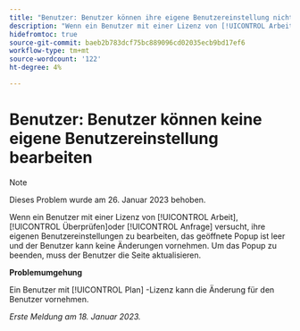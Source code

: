 ```yaml
---
title: "Benutzer: Benutzer können ihre eigene Benutzereinstellung nicht bearbeiten"
description: "Wenn ein Benutzer mit einer Lizenz von [!UICONTROL Arbeit], [!UICONTROL Überprüfen]oder [!UICONTROL Anfrage] versucht, ihre eigenen Benutzereinstellungen zu bearbeiten, das geöffnete Popup ist leer und der Benutzer kann keine Änderungen vornehmen. Um das Popup zu beenden, muss der Benutzer die Seite aktualisieren."
hidefromtoc: true
source-git-commit: baeb2b783dcf75bc889096cd02035ecb9bd17ef6
workflow-type: tm+mt
source-wordcount: '122'
ht-degree: 4%

---
```



# Benutzer: Benutzer können keine eigene Benutzereinstellung bearbeiten

>[!NOTE]
>
>Dieses Problem wurde am 26. Januar 2023 behoben.

Wenn ein Benutzer mit einer Lizenz von [!UICONTROL Arbeit], [!UICONTROL Überprüfen]oder [!UICONTROL Anfrage] versucht, ihre eigenen Benutzereinstellungen zu bearbeiten, das geöffnete Popup ist leer und der Benutzer kann keine Änderungen vornehmen. Um das Popup zu beenden, muss der Benutzer die Seite aktualisieren.

**Problemumgehung**

Ein Benutzer mit [!UICONTROL Plan] -Lizenz kann die Änderung für den Benutzer vornehmen.

_Erste Meldung am 18. Januar 2023._

